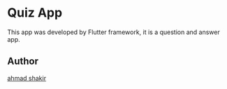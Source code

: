 # Quiz App

 This app was developed by Flutter framework, it is a question and answer app.

## Author
 
 [ahmad shakir](https://github.com/ahmadshakir21 "ahmad shakir")
